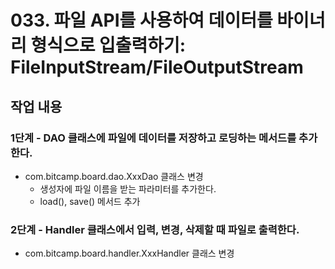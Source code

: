 # 033. 파일 API를 사용하여 데이터를 바이너리 형식으로 입출력하기: FileInputStream/FileOutputStream
## 작업 내용

### 1단계 - DAO 클래스에 파일에 데이터를 저장하고 로딩하는 메서드를 추가한다.

- com.bitcamp.board.dao.XxxDao 클래스 변경
  - 생성자에 파일 이름을 받는 파라미터를 추가한다.
  - load(), save() 메서드 추가

### 2단계 - Handler 클래스에서 입력, 변경, 삭제할 때 파일로 출력한다.

- com.bitcamp.board.handler.XxxHandler 클래스 변경